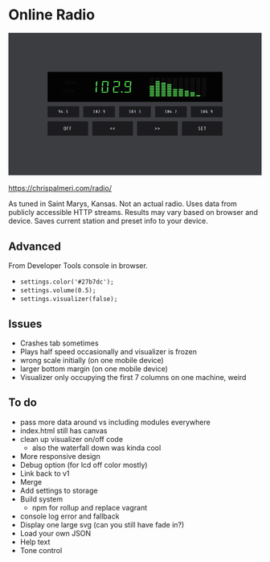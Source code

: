 # Online Radio

![screenshot](dist/img/screencast.gif)

https://chrispalmeri.com/radio/

As tuned in Saint Marys, Kansas. Not an actual radio. Uses data from publicly accessible HTTP streams. Results may vary based on browser and device. Saves current station and preset info to your device.

## Advanced

From Developer Tools console in browser.

  * `settings.color('#27b7dc');`
  * `settings.volume(0.5);`
  * `settings.visualizer(false);`

## Issues

  * Crashes tab sometimes
  * Plays half speed occasionally and visualizer is frozen
  * wrong scale initially (on one mobile device)
  * larger bottom margin (on one mobile device)
  * Visualizer only occupying the first 7 columns on one machine, weird

## To do

  * pass more data around vs including modules everywhere
  * index.html still has canvas
  * clean up visualizer on/off code
    * also the waterfall down was kinda cool
  * More responsive design
  * Debug option (for lcd off color mostly)
  * Link back to v1
  * Merge
  * Add settings to storage
  * Build system
    * npm for rollup and replace vagrant
  * console log error and fallback
  * Display one large svg (can you still have fade in?)
  * Load your own JSON
  * Help text
  * Tone control
